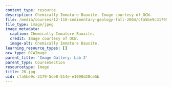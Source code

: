 ```yaml
---
content_type: resource
description: Chemically Immature Bauxite. Image courtesy of OCW.
file: /media/courses/12-110-sedimentary-geology-fall-2004/cfa5be9c31795de8514ee1098d28ce5b_26.jpg
file_type: image/jpeg
image_metadata:
  caption: Chemically Immature Bauxite.
  credit: Image courtesy of OCW.
  image-alt: Chemically Immature Bauxite.
learning_resource_types: []
ocw_type: OCWImage
parent_title: 'Image Gallery: Lab 2'
parent_type: CourseSection
resourcetype: Image
title: 26.jpg
uid: cfa5be9c-3179-5de8-514e-e1098d28ce5b
---
```


